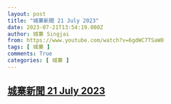 ```yaml
---
layout: post
title: "城寨新聞 21 July 2023"
date: 2023-07-21T13:54:19.000Z
author: 城寨 Singjai
from: https://www.youtube.com/watch?v=6gdWC7TSaW0
tags: [ 城寨 ]
comments: True
categories: [ 城寨 ]
---
```

<!--1689947659000-->
[城寨新聞 21 July 2023](https://www.youtube.com/watch?v=6gdWC7TSaW0)
------

<div>

</div>
